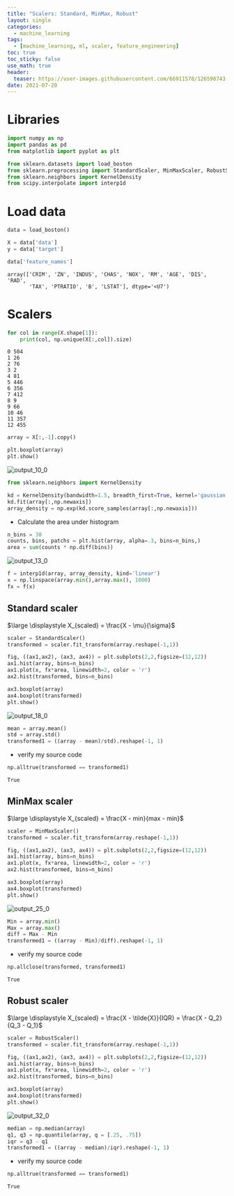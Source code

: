 ```yaml
---
title: "Scalers: Standard, MinMax, Robust"
layout: single
categories:
  - machine_learning
tags:
  - [machine_learning, ml, scaler, feature_engineering]
toc: true
toc_sticky: false
use_math: true
header:
  teaser: https://user-images.githubusercontent.com/66911578/126598743-8579a814-35aa-43fb-97c9-9ec38fdd2a61.png
date: 2021-07-20
---
```

# Libraries


```python
import numpy as np
import pandas as pd
from matplotlib import pyplot as plt
```


```python
from sklearn.datasets import load_boston
from sklearn.preprocessing import StandardScaler, MinMaxScaler, RobustScaler
from sklearn.neighbors import KernelDensity
from scipy.interpolate import interp1d
```

# Load data


```python
data = load_boston()
```


```python
X = data['data']
y = data['target']
```


```python
data['feature_names']
```




    array(['CRIM', 'ZN', 'INDUS', 'CHAS', 'NOX', 'RM', 'AGE', 'DIS', 'RAD',
           'TAX', 'PTRATIO', 'B', 'LSTAT'], dtype='<U7')



# Scalers


```python
for col in range(X.shape[1]):
    print(col, np.unique(X[:,col]).size)
```

    0 504
    1 26
    2 76
    3 2
    4 81
    5 446
    6 356
    7 412
    8 9
    9 66
    10 46
    11 357
    12 455
    


```python
array = X[:,-1].copy()
```


```python
plt.boxplot(array)
plt.show()
```


    
![output_10_0](https://user-images.githubusercontent.com/66911578/126280591-8cb31f39-04a6-4eb0-b01c-72a86b66300f.png)
    



```python
from sklearn.neighbors import KernelDensity

kd = KernelDensity(bandwidth=1.5, breadth_first=True, kernel='gaussian')
kd.fit(array[:,np.newaxis])
array_density = np.exp(kd.score_samples(array[:,np.newaxis]))
```

* Calculate the area under histogram


```python
n_bins = 30
counts, bins, patchs = plt.hist(array, alpha=.3, bins=n_bins,)
area = sum(counts * np.diff(bins))
```


    
![output_13_0](https://user-images.githubusercontent.com/66911578/126280619-6ffa5f78-cdb5-47c9-b922-9c77556b7342.png)
    



```python
f = interp1d(array, array_density, kind='linear')
x = np.linspace(array.min(),array.max(), 1000)
fx = f(x)
```

## Standard scaler

$\large \displaystyle X_{scaled} = \frac{X - \mu}{\sigma}$


```python
scaler = StandardScaler()
transformed = scaler.fit_transform(array.reshape(-1,1))
```


```python
fig, ((ax1,ax2), (ax3, ax4)) = plt.subplots(2,2,figsize=(12,12))
ax1.hist(array, bins=n_bins)
ax1.plot(x, fx*area, linewidth=2, color = 'r')
ax2.hist(transformed, bins=n_bins)

ax3.boxplot(array)
ax4.boxplot(transformed)
plt.show()
```


    
![output_18_0](https://user-images.githubusercontent.com/66911578/126280655-7206ecfc-7bde-4060-be9f-0906b461545e.png)
    



```python
mean = array.mean()
std = array.std()
transformed1 = ((array - mean)/std).reshape(-1, 1)
```

* verify my source code


```python
np.alltrue(transformed == transformed1)
```




    True



## MinMax scaler

$\large \displaystyle X_{scaled} = \frac{X - min}{max - min}$


```python
scaler = MinMaxScaler()
transformed = scaler.fit_transform(array.reshape(-1,1))
```


```python
fig, ((ax1,ax2), (ax3, ax4)) = plt.subplots(2,2,figsize=(12,12))
ax1.hist(array, bins=n_bins)
ax1.plot(x, fx*area, linewidth=2, color = 'r')
ax2.hist(transformed, bins=n_bins)

ax3.boxplot(array)
ax4.boxplot(transformed)
plt.show()
```


    
![output_25_0](https://user-images.githubusercontent.com/66911578/126280677-212a0e3b-4e4b-4d8d-8238-8699d1d64c4e.png)
    



```python
Min = array.min()
Max = array.max()
diff = Max - Min
transformed1 = ((array - Min)/diff).reshape(-1, 1)
```

* verify my source code


```python
np.allclose(transformed, transformed1)
```




    True



## Robust scaler

$\large \displaystyle X_{scaled} = \frac{X - \tilde{X}}{IQR} = \frac{X - Q_2}{Q_3 - Q_1}$


```python
scaler = RobustScaler()
transformed = scaler.fit_transform(array.reshape(-1,1))
```


```python
fig, ((ax1,ax2), (ax3, ax4)) = plt.subplots(2,2,figsize=(12,12))
ax1.hist(array, bins=n_bins)
ax1.plot(x, fx*area, linewidth=2, color = 'r')
ax2.hist(transformed, bins=n_bins)

ax3.boxplot(array)
ax4.boxplot(transformed)
plt.show()
```


    
![output_32_0](https://user-images.githubusercontent.com/66911578/126280708-04e16f3c-5fad-459c-b447-75d1c1fd6e29.png)
    



```python
median = np.median(array)
q1, q3 = np.quantile(array, q = [.25, .75])
iqr = q3 - q1
transformed1 = ((array - median)/iqr).reshape(-1, 1)
```

* verify my source code


```python
np.alltrue(transformed == transformed1)
```




    True
